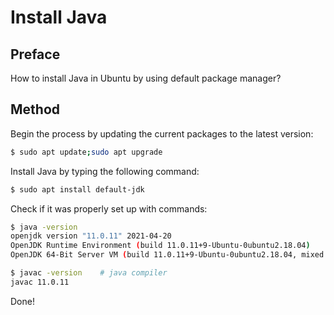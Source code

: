 # Install Java

## Preface
How to install Java in Ubuntu by using default package manager?

## Method
Begin the process by updating the current packages to the latest version:
```sh
$ sudo apt update;sudo apt upgrade
```

Install Java by typing the following command:
```sh
$ sudo apt install default-jdk
```

Check if it was properly set up with commands:
```sh
$ java -version
openjdk version "11.0.11" 2021-04-20
OpenJDK Runtime Environment (build 11.0.11+9-Ubuntu-0ubuntu2.18.04)
OpenJDK 64-Bit Server VM (build 11.0.11+9-Ubuntu-0ubuntu2.18.04, mixed mode)

$ javac -version    # java compiler
javac 11.0.11
```

Done!
